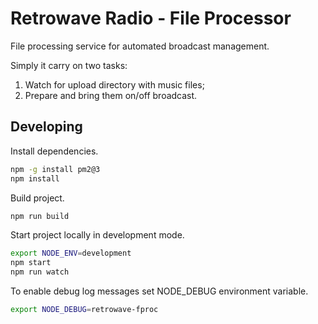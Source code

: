 # Retrowave Radio - File Processor

File processing service for automated broadcast management.

Simply it carry on two tasks:

1. Watch for upload directory with music files;
2. Prepare and bring them on/off broadcast.

## Developing

Install dependencies.

```sh
npm -g install pm2@3
npm install
```

Build project.

```sh
npm run build
```

Start project locally in development mode.

```sh
export NODE_ENV=development
npm start
npm run watch
```

To enable debug log messages set NODE_DEBUG environment variable.

```sh
export NODE_DEBUG=retrowave-fproc
```
